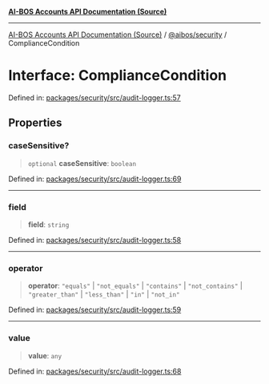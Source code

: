 [**AI-BOS Accounts API Documentation (Source)**](../../../README.md)

***

[AI-BOS Accounts API Documentation (Source)](../../../README.md) / [@aibos/security](../README.md) / ComplianceCondition

# Interface: ComplianceCondition

Defined in: [packages/security/src/audit-logger.ts:57](https://github.com/pohlai88/accounts/blob/40016c553531e31c50d7dcad114ff9c2ce691261/packages/security/src/audit-logger.ts#L57)

## Properties

### caseSensitive?

> `optional` **caseSensitive**: `boolean`

Defined in: [packages/security/src/audit-logger.ts:69](https://github.com/pohlai88/accounts/blob/40016c553531e31c50d7dcad114ff9c2ce691261/packages/security/src/audit-logger.ts#L69)

***

### field

> **field**: `string`

Defined in: [packages/security/src/audit-logger.ts:58](https://github.com/pohlai88/accounts/blob/40016c553531e31c50d7dcad114ff9c2ce691261/packages/security/src/audit-logger.ts#L58)

***

### operator

> **operator**: `"equals"` \| `"not_equals"` \| `"contains"` \| `"not_contains"` \| `"greater_than"` \| `"less_than"` \| `"in"` \| `"not_in"`

Defined in: [packages/security/src/audit-logger.ts:59](https://github.com/pohlai88/accounts/blob/40016c553531e31c50d7dcad114ff9c2ce691261/packages/security/src/audit-logger.ts#L59)

***

### value

> **value**: `any`

Defined in: [packages/security/src/audit-logger.ts:68](https://github.com/pohlai88/accounts/blob/40016c553531e31c50d7dcad114ff9c2ce691261/packages/security/src/audit-logger.ts#L68)
